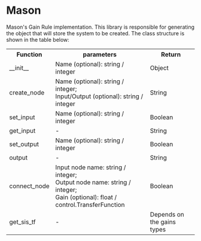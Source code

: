 # Mason
Mason's Gain Rule implementation. This library is responsible for generating the object that will store the system to be created. The class structure is shown in the table below:

<table>
  <tr>
    <th>Function</th>
    <th>parameters</th>
    <th>Return</th>
  </tr>
  <tr>
    <td>__init__</td>
    <td>Name (optional): string / integer</td>
    <td>Object</td>
  </tr>
  <tr>
    <td>create_node</td>
    <td>Name (optional): string / integer;<br> Input/Output (optional): string / integer</td>
    <td>String</td>
  </tr>
  <tr>
    <td>set_input</td>
    <td>Name (optional): string / integer</td>
    <td>Boolean</td>
  </tr>
  <tr>
    <td>get_input</td>
    <td>-</td>
    <td>String</td>
  </tr>
  <tr>
    <td>set_output</td>
    <td>Name (optional): string / integer</td>
    <td>Boolean</td>
  </tr>
  <tr>
    <td>output</td>
    <td>-</td>
    <td>String</td>
  </tr>
  <tr>
    <td>connect_node</td>
    <td>Input node name: string / integer;<br>Output node name: string / integer;<br>Gain (optional): float / control.TransferFunction</td>
    <td>Boolean</td>
  </tr>
  <tr>
    <td>get_sis_tf</td>
    <td>-</td>
    <td>Depends on the gains types</td>
  </tr>
</table>
